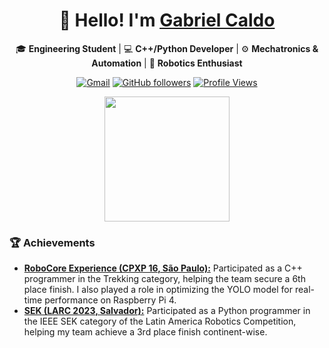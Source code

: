 <div align="center">

# 👋 Hello! I'm [Gabriel Caldo](https://github.com/CaldoO-O)

🎓 **Engineering Student** | 💻 **C++/Python Developer** | ⚙️ **Mechatronics & Automation** | 🤖 **Robotics Enthusiast**

[![Gmail](https://img.shields.io/badge/Gmail-ggcaldo%40gmail.com-red?logo=gmail)](mailto:ggcaldo@gmail.com)
[![GitHub followers](https://img.shields.io/github/followers/CaldoO-O?style=social)](https://github.com/CaldoO-O)
[![Profile Views](https://komarev.com/ghpvc/?username=CaldoO-O&color=blueviolet)](https://github.com/CaldoO-O)

</div>

<div align="center">
  <img src="https://github-contributor-stats.vercel.app/api?username=CaldoO-O&theme=dark" height="200"/>
</div>

### 🏆 Achievements
- [**RoboCore Experience (CPXP 16, São Paulo):**](https://github.com/UnbDroid/TREEKING2K24) Participated as a C++ programmer in the Trekking category, helping the team secure a 6th place finish. I also played a role in optimizing the YOLO model for real-time performance on Raspberry Pi 4.
- [**SEK (LARC 2023, Salvador):**](https://github.com/UnbDroid/Sek2023) Participated as a Python programmer in the IEEE SEK category of the Latin America Robotics Competition, helping my team achieve a 3rd place finish continent-wise.
